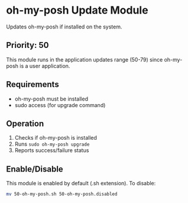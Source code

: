 # oh-my-posh Update Module

Updates oh-my-posh if installed on the system.

## Priority: 50

This module runs in the application updates range (50-79) since oh-my-posh is a user application.

## Requirements

- oh-my-posh must be installed
- sudo access (for upgrade command)

## Operation

1. Checks if oh-my-posh is installed
2. Runs `sudo oh-my-posh upgrade`
3. Reports success/failure status

## Enable/Disable

This module is enabled by default (.sh extension). To disable:
```bash
mv 50-oh-my-posh.sh 50-oh-my-posh.disabled
